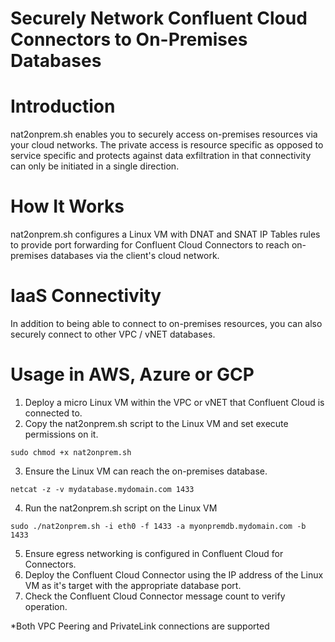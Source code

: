 # Securely Network Confluent Cloud Connectors to On-Premises Databases

# Introduction
nat2onprem.sh enables you to securely access on-premises resources via your cloud networks. The private access is resource specific as opposed to service specific and protects against data exfiltration in that connectivity can only be initiated in a single direction.

# How It Works
nat2onprem.sh configures a Linux VM with DNAT and SNAT IP Tables rules to provide port forwarding for Confluent Cloud Connectors to reach on-premises databases via the client's cloud network.

# IaaS Connectivity
In addition to being able to connect to on-premises resources, you can also securely connect to other VPC / vNET databases.

# Usage in AWS, Azure or GCP
1. Deploy a micro Linux VM within the VPC or vNET that Confluent Cloud is connected to.
2. Copy the nat2onprem.sh script to the Linux VM and set execute permissions on it.
```
sudo chmod +x nat2onprem.sh
```
3. Ensure the Linux VM can reach the on-premises database.
```
netcat -z -v mydatabase.mydomain.com 1433
```
4. Run the nat2onprem.sh script on the Linux VM
```
sudo ./nat2onprem.sh -i eth0 -f 1433 -a myonpremdb.mydomain.com -b 1433
```
5. Ensure egress networking is configured in Confluent Cloud for Connectors.
7. Deploy the Confluent Cloud Connector using the IP address of the Linux VM as it's target with the appropriate database port.
8. Check the Confluent Cloud Connector message count to verify operation.

*Both VPC Peering and PrivateLink connections are supported
